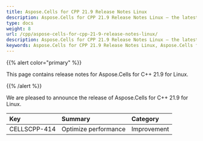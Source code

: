 ```yaml
---
title: Aspose.Cells for CPP 21.9 Release Notes Linux
description: Aspose.Cells for CPP 21.9 Release Notes Linux – the latest updates and fixes.
type: docs
weight: 8
url: /cpp/aspose-cells-for-cpp-21-9-release-notes-linux/
description: Aspose.Cells for CPP 21.9 Release Notes Linux – the latest enhancements, new features, and fixes.
keywords: Aspose.Cells for CPP 21.9 Release Notes Linux, Aspose.Cells for CPP 21.9 Linux updates and fixes
---
```


{{% alert color="primary" %}} 

This page contains release notes for Aspose.Cells for C++ 21.9 for Linux.

{{% /alert %}} 

We are pleased to announce the release of Aspose.Cells for C++ 21.9 for Linux.

|**Key**|**Summary**|**Category**|
| :- | :- | :- |
|CELLSCPP-414|Optimize performance |Improvement|
